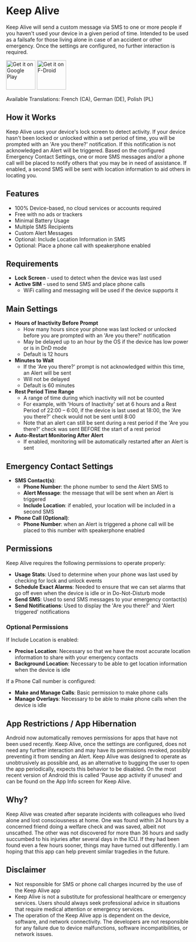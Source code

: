 # Keep Alive
Keep Alive will send a custom message via SMS to one or more people if you haven't used your device in a given period of time. 
Intended to be used as a failsafe for those living alone in case of an accident or other emergency.
Once the settings are configured, no further interaction is required.

[<img src="https://play.google.com/intl/en_us/badges/static/images/badges/en_badge_web_generic.png"
alt="Get it on Google Play"
height="80">](https://play.google.com/store/apps/details?id=io.keepalive.android)
[<img src="https://fdroid.gitlab.io/artwork/badge/get-it-on.png"
     alt="Get it on F-Droid"
     height="80">](https://f-droid.org/packages/io.keepalive.android/)

Available Translations: French (CA), German (DE), Polish (PL) 

## How it Works
  Keep Alive uses your device's lock screen to detect activity.
  If your device hasn't been locked or unlocked within a set period of time, you will be prompted with an 'Are you there?' notification.
  If this notification is not acknowledged an Alert will be triggered. Based on the configured Emergency Contact Settings, 
  one or more SMS messages and/or a phone call will be placed to notify others that you may be in need of assistance.
  If enabled, a second SMS will be sent with location information to aid others in locating you.

## Features
- 100% Device-based, no cloud services or accounts required
- Free with no ads or trackers
- Minimal Battery Usage
- Multiple SMS Recipients
- Custom Alert Messages
- Optional: Include Location Information in SMS
- Optional: Place a phone call with speakerphone enabled

## Requirements
  - **Lock Screen** - used to detect when the device was last used
  - **Active SIM** - used to send SMS and place phone calls
    - WiFi calling and messaging will be used if the device supports it

## Main Settings
- **Hours of Inactivity Before Prompt** 
   - How many hours since your phone was last locked or unlocked before you are prompted with an 'Are you there?' notification
   - May be delayed up to an hour by the OS if the device has low power or is in DnD mode
   - Default is 12 hours
- **Minutes to Wait**
  - If the 'Are you there?' prompt is not acknowledged within this time, an Alert will be sent
  - Will not be delayed
  - Default is 60 minutes
- **Rest Period Time Range**
  - A range of time during which inactivity will not be counted
  - For example, with 'Hours of Inactivity' set at 6 hours and a Rest Period of 22:00 – 6:00, if the device is last used at 18:00, the 'Are you there?' check would not be sent until 8:00  
  - Note that an alert can still be sent during a rest period if the 'Are you there?' check was sent BEFORE the start of a rest period
- **Auto-Restart Monitoring After Alert**
  - If enabled, monitoring will be automatically restarted after an Alert is sent

## Emergency Contact Settings
- **SMS Contact(s)**:
  - **Phone Number**: the phone number to send the Alert SMS to
  - **Alert Message**: the message that will be sent when an Alert is triggered
  - **Include Location**: if enabled, your location will be included in a second SMS
- **Phone Call (Optional)**: 
  - **Phone Number**: when an Alert is triggered a phone call will be placed to this number with speakerphone enabled

## Permissions

Keep Alive requires the following permissions to operate properly:

* **Usage Stats**: Used to determine when your phone was last used by checking for lock and unlock events
* **Schedule Exact Alarms**: Needed to ensure that we can set alarms that go off even when the device is idle or in Do-Not-Disturb mode
* **Send SMS**: Used to send SMS messages to your emergency contact(s)
* **Send Notifications**: Used to display the 'Are you there?' and 'Alert triggered' notifications

### Optional Permissions
If Include Location is enabled:
* **Precise Location**: Necessary so that we have the most accurate location information to share with your emergency contacts
* **Background Location**: Necessary to be able to get location information when the device is idle

If a Phone Call number is configured:
* **Make and Manage Calls**: Basic permission to make phone calls
* **Manage Overlays**: Necessary to be able to make phone calls when the device is idle


## App Restrictions / App Hibernation 
Android now automatically removes permissions for apps that have not been used recently. 
Keep Alive, once the settings are configured, does not need any further interaction and may have its 
permissions revoked, possibly preventing it from sending an Alert. 
Keep Alive was designed to operate as unobtrusively as possible and, as an alternative to bugging the user to
open the app periodically, expects this behavior to be disabled. On the most recent version of Android this is called 
'Pause app activity if unused' and can be found on the App Info screen for Keep Alive. 


## Why?
Keep Alive was created after separate incidents with colleagues who lived alone and lost consciousness at home.
One was found within 24 hours by a concerned friend doing a welfare check and was saved, 
albeit not unscathed. The other was not discovered for more than 36 hours and sadly succumbed to his 
injuries after several days in the ICU. If they had been found even a few hours sooner, 
things may have turned out differently. I am hoping that this app can help prevent similar tragedies in the future.

## Disclaimer
- Not responsible for SMS or phone call charges incurred by the use of the Keep Alive app
- Keep Alive is not a substitute for professional healthcare or emergency services. Users should always seek
professional advice in situations that require medical attention or emergency services.
- The operation of the Keep Alive app is dependent on the device, software, and network connectivity. 
The developers are not responsible for any failure due to device malfunctions, software incompatibilities, or network issues.

